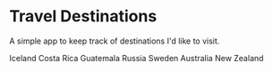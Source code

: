 # Travel Destinations

A simple app to keep track of destinations I'd like to visit.

Iceland
Costa Rica
Guatemala
Russia
Sweden
Australia
New Zealand 
